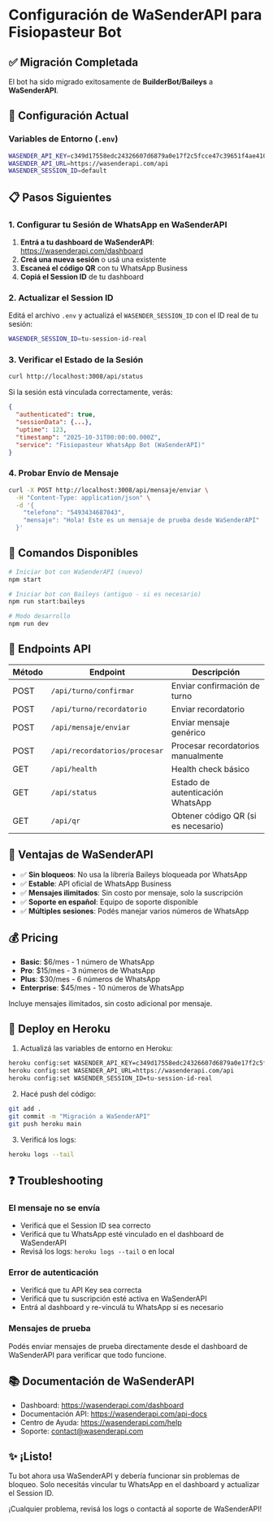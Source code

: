 # Configuración de WaSenderAPI para Fisiopasteur Bot

## ✅ Migración Completada

El bot ha sido migrado exitosamente de **BuilderBot/Baileys** a **WaSenderAPI**.

## 🔧 Configuración Actual

### Variables de Entorno (`.env`)
```bash
WASENDER_API_KEY=c349d17558edc24326607d6879a0e17f2c5fcce47c39651f4ae410af03cdb81c
WASENDER_API_URL=https://wasenderapi.com/api
WASENDER_SESSION_ID=default
```

## 📋 Pasos Siguientes

### 1. Configurar tu Sesión de WhatsApp en WaSenderAPI

1. **Entrá a tu dashboard de WaSenderAPI**: https://wasenderapi.com/dashboard
2. **Creá una nueva sesión** o usá una existente
3. **Escaneá el código QR** con tu WhatsApp Business
4. **Copiá el Session ID** de tu dashboard

### 2. Actualizar el Session ID

Editá el archivo `.env` y actualizá el `WASENDER_SESSION_ID` con el ID real de tu sesión:

```bash
WASENDER_SESSION_ID=tu-session-id-real
```

### 3. Verificar el Estado de la Sesión

```bash
curl http://localhost:3008/api/status
```

Si la sesión está vinculada correctamente, verás:
```json
{
  "authenticated": true,
  "sessionData": {...},
  "uptime": 123,
  "timestamp": "2025-10-31T00:00:00.000Z",
  "service": "Fisiopasteur WhatsApp Bot (WaSenderAPI)"
}
```

### 4. Probar Envío de Mensaje

```bash
curl -X POST http://localhost:3008/api/mensaje/enviar \
  -H "Content-Type: application/json" \
  -d '{
    "telefono": "5493434687043",
    "mensaje": "Hola! Este es un mensaje de prueba desde WaSenderAPI"
  }'
```

## 🚀 Comandos Disponibles

```bash
# Iniciar bot con WaSenderAPI (nuevo)
npm start

# Iniciar bot con Baileys (antiguo - si es necesario)
npm run start:baileys

# Modo desarrollo
npm run dev
```

## 📱 Endpoints API

| Método | Endpoint | Descripción |
|--------|----------|-------------|
| POST | `/api/turno/confirmar` | Enviar confirmación de turno |
| POST | `/api/turno/recordatorio` | Enviar recordatorio |
| POST | `/api/mensaje/enviar` | Enviar mensaje genérico |
| POST | `/api/recordatorios/procesar` | Procesar recordatorios manualmente |
| GET | `/api/health` | Health check básico |
| GET | `/api/status` | Estado de autenticación WhatsApp |
| GET | `/api/qr` | Obtener código QR (si es necesario) |

## 🎯 Ventajas de WaSenderAPI

- ✅ **Sin bloqueos**: No usa la librería Baileys bloqueada por WhatsApp
- ✅ **Estable**: API oficial de WhatsApp Business
- ✅ **Mensajes ilimitados**: Sin costo por mensaje, solo la suscripción
- ✅ **Soporte en español**: Equipo de soporte disponible
- ✅ **Múltiples sesiones**: Podés manejar varios números de WhatsApp

## 💰 Pricing

- **Basic**: $6/mes - 1 número de WhatsApp
- **Pro**: $15/mes - 3 números de WhatsApp
- **Plus**: $30/mes - 6 números de WhatsApp
- **Enterprise**: $45/mes - 10 números de WhatsApp

Incluye mensajes ilimitados, sin costo adicional por mensaje.

## 🔄 Deploy en Heroku

1. Actualizá las variables de entorno en Heroku:
```bash
heroku config:set WASENDER_API_KEY=c349d17558edc24326607d6879a0e17f2c5fcce47c39651f4ae410af03cdb81c
heroku config:set WASENDER_API_URL=https://wasenderapi.com/api
heroku config:set WASENDER_SESSION_ID=tu-session-id-real
```

2. Hacé push del código:
```bash
git add .
git commit -m "Migración a WaSenderAPI"
git push heroku main
```

3. Verificá los logs:
```bash
heroku logs --tail
```

## ❓ Troubleshooting

### El mensaje no se envía
- Verificá que el Session ID sea correcto
- Verificá que tu WhatsApp esté vinculado en el dashboard de WaSenderAPI
- Revisá los logs: `heroku logs --tail` o en local

### Error de autenticación
- Verificá que tu API Key sea correcta
- Verificá que tu suscripción esté activa en WaSenderAPI
- Entrá al dashboard y re-vinculá tu WhatsApp si es necesario

### Mensajes de prueba
Podés enviar mensajes de prueba directamente desde el dashboard de WaSenderAPI para verificar que todo funcione.

## 📚 Documentación de WaSenderAPI

- Dashboard: https://wasenderapi.com/dashboard
- Documentación API: https://wasenderapi.com/api-docs
- Centro de Ayuda: https://wasenderapi.com/help
- Soporte: contact@wasenderapi.com

## ✨ ¡Listo!

Tu bot ahora usa WaSenderAPI y debería funcionar sin problemas de bloqueo. Solo necesitás vincular tu WhatsApp en el dashboard y actualizar el Session ID.

¡Cualquier problema, revisá los logs o contactá al soporte de WaSenderAPI!

